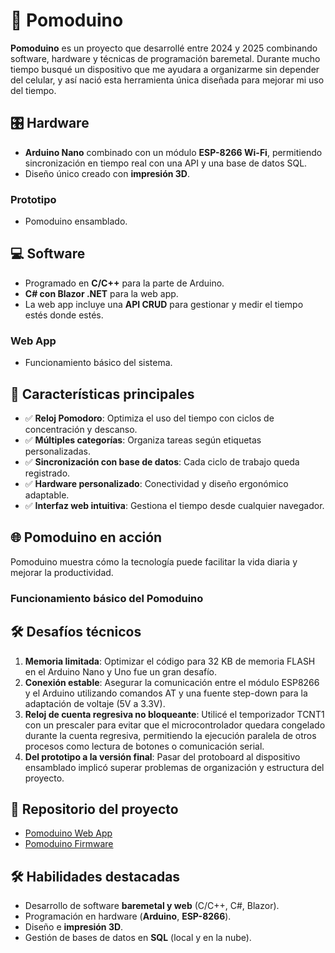 # 🚀 Pomoduino  

**Pomoduino** es un proyecto que desarrollé entre 2024 y 2025 combinando software, hardware y técnicas de programación baremetal. Durante mucho tiempo busqué un dispositivo que me ayudara a organizarme sin depender del celular, y así nació esta herramienta única diseñada para mejorar mi uso del tiempo.  

## 🎛️ Hardware  

- **Arduino Nano** combinado con un módulo **ESP-8266 Wi-Fi**, permitiendo sincronización en tiempo real con una API y una base de datos SQL.  
- Diseño único creado con **impresión 3D**.  

### Prototipo  
- Pomoduino ensamblado.  

## 💻 Software  

- Programado en **C/C++** para la parte de Arduino.  
- **C# con Blazor .NET** para la web app.  
- La web app incluye una **API CRUD** para gestionar y medir el tiempo estés donde estés.  

### Web App  
- Funcionamiento básico del sistema.  

## 🔑 Características principales  

- ✅ **Reloj Pomodoro**: Optimiza el uso del tiempo con ciclos de concentración y descanso.  
- ✅ **Múltiples categorías**: Organiza tareas según etiquetas personalizadas.  
- ✅ **Sincronización con base de datos**: Cada ciclo de trabajo queda registrado.  
- ✅ **Hardware personalizado**: Conectividad y diseño ergonómico adaptable.  
- ✅ **Interfaz web intuitiva**: Gestiona el tiempo desde cualquier navegador.  

## 🌐 Pomoduino en acción  

Pomoduino muestra cómo la tecnología puede facilitar la vida diaria y mejorar la productividad.  

### Funcionamiento básico del Pomoduino  

## 🛠️ Desafíos técnicos  

1. **Memoria limitada**: Optimizar el código para 32 KB de memoria FLASH en el Arduino Nano y Uno fue un gran desafío.  
2. **Conexión estable**: Asegurar la comunicación entre el módulo ESP8266 y el Arduino utilizando comandos AT y una fuente step-down para la adaptación de voltaje (5V a 3.3V).  
3. **Reloj de cuenta regresiva no bloqueante**: Utilicé el temporizador TCNT1 con un prescaler para evitar que el microcontrolador quedara congelado durante la cuenta regresiva, permitiendo la ejecución paralela de otros procesos como lectura de botones o comunicación serial.  
4. **Del prototipo a la versión final**: Pasar del protoboard al dispositivo ensamblado implicó superar problemas de organización y estructura del proyecto.  

## 📂 Repositorio del proyecto  

- [Pomoduino Web App](https://github.com/lucas-perata/pomoduino-webapp)  
- [Pomoduino Firmware](https://github.com/lucas-perata/pomoduino)  

## 🛠️ Habilidades destacadas  

- Desarrollo de software **baremetal y web** (C/C++, C#, Blazor).  
- Programación en hardware (**Arduino**, **ESP-8266**).  
- Diseño e **impresión 3D**.  
- Gestión de bases de datos en **SQL** (local y en la nube).  
